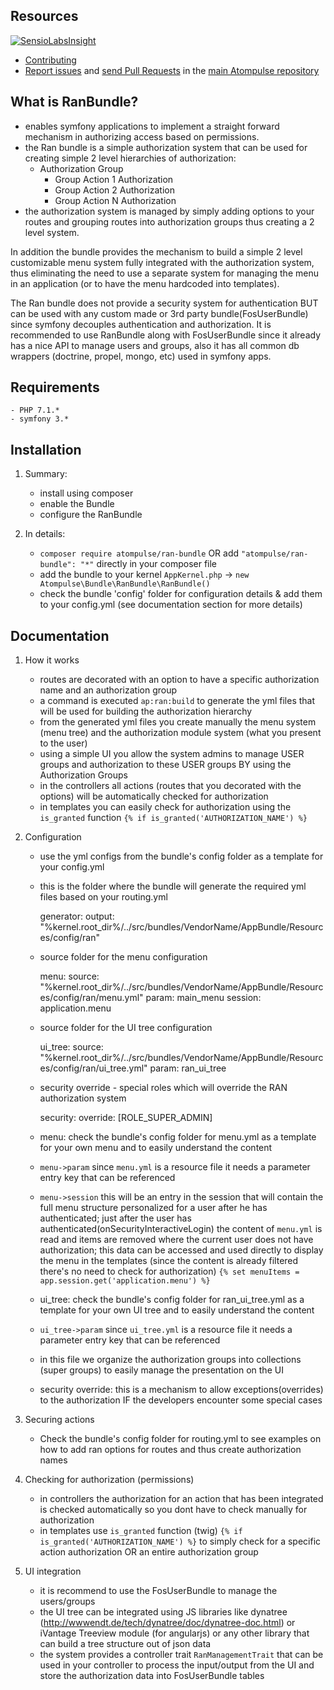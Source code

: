 Resources
---------

[![SensioLabsInsight](https://insight.sensiolabs.com/projects/cad4e9c4-36e6-4e92-a979-638a3f4a08b1/big.png)](https://insight.sensiolabs.com/projects/cad4e9c4-36e6-4e92-a979-638a3f4a08b1)

  * [Contributing](https://symfony.com/doc/current/contributing/index.html)
  * [Report issues](https://github.com/atompulse/atompulse/issues) and
    [send Pull Requests](https://github.com/atompulse/atompulse/pulls)
    in the [main Atompulse repository](https://github.com/atompulse/atompulse)

What is RanBundle?
-----------------
* enables symfony applications to implement a straight forward mechanism in authorizing access based on permissions.
* the Ran bundle is a simple authorization system that can be used for creating simple 2 level hierarchies of authorization:
    - Authorization Group
        - Group Action 1 Authorization
        - Group Action 2 Authorization
        - Group Action N Authorization
* the authorization system is managed by simply adding options to your routes and grouping routes into authorization groups thus creating a 2 level system.

In addition the bundle provides the mechanism to build a simple 2 level customizable menu system fully
integrated with the authorization system, thus eliminating the need to use a separate system for
managing the menu in an application (or to have the menu hardcoded into templates).

The Ran bundle does not provide a security system for authentication BUT can be used with any
custom made or 3rd party bundle(FosUserBundle) since symfony decouples authentication and authorization.
It is recommended to use RanBundle along with FosUserBundle since it already has a nice API to manage users and groups,
also it has all common db wrappers (doctrine, propel, mongo, etc) used in symfony apps.

Requirements
------------
    - PHP 7.1.*
    - symfony 3.*

Installation
------------
1. Summary:
    - install using composer
    - enable the Bundle
    - configure the RanBundle

2. In details:
    - `composer require atompulse/ran-bundle` OR add `"atompulse/ran-bundle": "*"` directly in your composer file
    - add the bundle to your kernel `AppKernel.php` -> `new Atompulse\Bundle\RanBundle\RanBundle()`
    - check the bundle 'config' folder for configuration details & add them to your config.yml (see documentation section for more details)

Documentation
-------------

1. How it works
    - routes are decorated with an option to have a specific authorization name and an authorization group
    - a command is executed `ap:ran:build` to generate the yml files that will be used for building the authorization hierarchy
    - from the generated yml files you create manually the menu system (menu tree) and the authorization module system (what you present to the user)
    - using a simple UI you allow the system admins to manage USER groups and authorization to these USER groups BY using the Authorization Groups
    - in the controllers all actions (routes that you decorated with the options) will be automatically checked for authorization
    - in templates you can easily check for authorization using the `is_granted` function `{% if is_granted('AUTHORIZATION_NAME') %}`

2. Configuration
    - use the yml configs from the bundle's config folder as a template for your config.yml

    *   this is the folder where the bundle will generate the required yml files based on your routing.yml

        generator:
            output: "%kernel.root_dir%/../src/bundles/VendorName/AppBundle/Resources/config/ran"

    *   source folder for the menu configuration

        menu:
            source: "%kernel.root_dir%/../src/bundles/VendorName/AppBundle/Resources/config/ran/menu.yml"
            param: main_menu
            session: application.menu

    *   source folder for the UI tree configuration

        ui_tree:
            source: "%kernel.root_dir%/../src/bundles/VendorName/AppBundle/Resources/config/ran/ui_tree.yml"
            param: ran_ui_tree

    *   security override - special roles which will override the RAN authorization system

        security:
            override: [ROLE_SUPER_ADMIN]


    * menu: check the bundle's config folder for menu.yml as a template for your own menu and to easily understand the content
    * `menu->param` since `menu.yml` is a resource file it needs a parameter entry key that can be referenced
    * `menu->session` this will be an entry in the session that will contain the full menu structure personalized for a user after he has authenticated;
    just after the user has authenticated(onSecurityInteractiveLogin) the content of `menu.yml` is read and items are removed where the current user does not have authorization;
    this data can be accessed and used directly to display the menu in the templates (since the content is already filtered there's no need to check for authorization)
    `{% set menuItems = app.session.get('application.menu') %}`


    * ui_tree: check the bundle's config folder for ran_ui_tree.yml as a template for your own UI tree and to easily understand the content
    * `ui_tree->param` since `ui_tree.yml` is a resource file it needs a parameter entry key that can be referenced
    * in this file we organize the authorization groups into collections (super groups) to easily manage the presentation on the UI

    * security override: this is a mechanism to allow exceptions(overrides) to the authorization IF the developers encounter some special cases

3. Securing actions
    - Check the bundle's config folder for routing.yml to see examples on how to add ran options for routes and thus create authorization names

4. Checking for authorization (permissions)
    - in controllers the authorization for an action that has been integrated is checked automatically so you dont have to check manually for authorization
    - in templates use `is_granted` function (twig) `{% if is_granted('AUTHORIZATION_NAME') %}` to simply check for a specific action authorization OR an entire authorization group

5. UI integration
    - it is recommend to use the FosUserBundle to manage the users/groups
    - the UI tree can be integrated using JS libraries like dynatree (http://wwwendt.de/tech/dynatree/doc/dynatree-doc.html) or iVantage Treeview module (for angularjs) or any other library that can build a tree structure out of json data
    - the system provides a controller trait `RanManagementTrait` that can be used in your controller to process the input/output from the UI and store the authorization data into FosUserBundle tables

